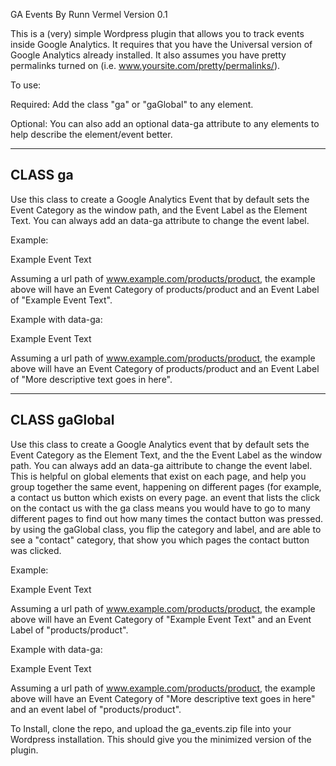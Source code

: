 GA Events
By Runn Vermel
Version 0.1

This is a (very) simple Wordpress plugin that allows you to track events inside Google Analytics. It requires that you have the Universal version of Google Analytics already installed. It also assumes you have pretty permalinks turned on (i.e. www.yoursite.com/pretty/permalinks/). 

To use:

Required:
Add the class "ga" or "gaGlobal" to any element.

Optional:
You can also add an optional data-ga attribute to any elements to help describe the element/event better.


---------------------------------------------- 
CLASS ga
----------------------------------------------

Use this class to create a Google Analytics Event that by default sets the Event Category as the window path, and the Event Label as the Element Text. You can always add an data-ga attribute to change the event label. 

Example:
<div class="ga">Example Event Text</div>

Assuming a url path of www.example.com/products/product, the example above will have an Event Category of products/product and an Event Label of "Example Event Text". 

Example with data-ga:
<div class="ga" data-ga="More descriptive text goes in here">Example Event Text</div>

Assuming a url path of www.example.com/products/product, the example above will have an Event Category of products/product and an Event Label of "More descriptive text goes in here".

----------------------------------------------
CLASS gaGlobal
----------------------------------------------

Use this class to create a Google Analytics event that by default sets the Event Category as the Element Text, and the the Event Label as the window path. You can always add an data-ga aittribute to change the event label. This is helpful on global elements that exist on each page, and help you group together the same event, happening on different pages (for example, a contact us button which exists on every page. an event that lists the click on the contact us with the ga class means you would have to go to many different pages to find out how many times the contact button was pressed. by using the gaGlobal class, you flip the category and label, and are able to see a "contact" category, that show you which pages the contact button was clicked. 
  
Example:
<div class="gaGlobal">Example Event Text</div>
  
Assuming a url path of www.example.com/products/product, the example above will have an Event Category of "Example Event Text" and an Event Label of "products/product".  
   
Example with data-ga:
<div class="gaGlobal" data-ga="More descriptive text goes in here">Example Event Text</div>
 
Assuming a url path of www.example.com/products/product, the example above will have an Event Category of "More descriptive text goes in here"  and an event label of "products/product".

To Install, clone the repo, and upload the ga_events.zip file into your Wordpress installation. This should give you the minimized version of the plugin.
